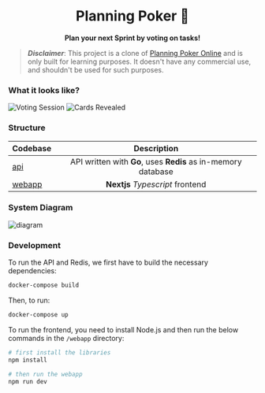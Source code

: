 <h1 align="center">
Planning Poker 🎲
</h1>

<p align="center">
  <strong>Plan your next Sprint by voting on tasks!</strong>
</p>

> ***Disclaimer***: This project is a clone of [Planning Poker Online](https://planningpokeronline.com/) and is only built for learning purposes. It doesn't have any commercial use, and shouldn't be used for such purposes.

### What it looks like?

![Voting Session](https://user-images.githubusercontent.com/62121154/166455320-ff1159d0-7369-4c7b-9f06-0e6d8c557988.png)
![Cards Revealed](https://user-images.githubusercontent.com/62121154/166455328-ec64189f-641e-4be0-815c-e704ab1b753e.png)

### Structure

| Codebase         |                          Description                          |
| :--------------- | :-----------------------------------------------------------: |
| [api](api)       | API written with **Go**, uses **Redis** as in-memory database |
| [webapp](webapp) |               **Nextjs** *Typescript* frontend                |

### System Diagram

![diagram](https://user-images.githubusercontent.com/62121154/171638575-a2ffe342-b2be-4405-8dbd-33e1caea4271.png)

### Development

To run the API and Redis, we first have to build the necessary dependencies:

```sh
docker-compose build
```

Then, to run:

```sh
docker-compose up
```

To run the frontend, you need to install Node.js and then run the below commands in the `/webapp` directory:

```sh
# first install the libraries
npm install

# then run the webapp
npm run dev
```
